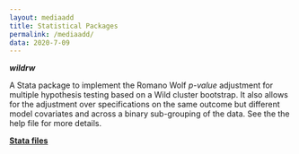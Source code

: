 ```yaml
---
layout: mediaadd
title: Statistical Packages
permalink: /mediaadd/
data: 2020-7-09
---
```


***wildrw***

A Stata package to implement the Romano Wolf *p-value* adjustment for multiple hypothesis testing based on a Wild cluster bootstrap. It also allows for the adjustment over specifications on the same outcome but different model covariates and across a binary sub-grouping of the data. See the the help file for more details. 

[**Stata files**]({{site.baseurl}}/files/wildrw.zip)